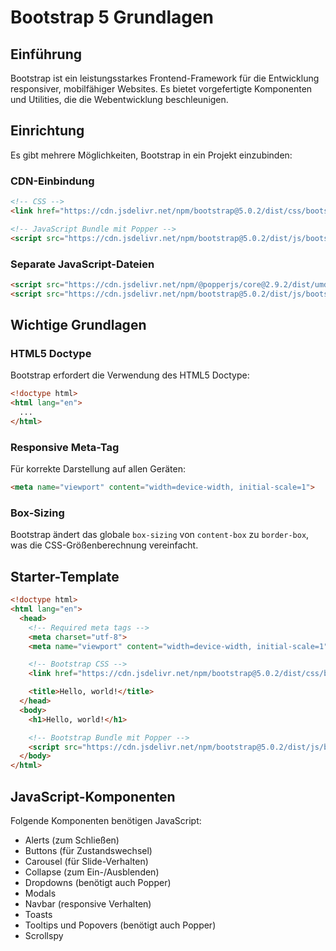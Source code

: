 # Bootstrap 5 Grundlagen

## Einführung
Bootstrap ist ein leistungsstarkes Frontend-Framework für die Entwicklung responsiver, mobilfähiger Websites. Es bietet vorgefertigte Komponenten und Utilities, die die Webentwicklung beschleunigen.

## Einrichtung
Es gibt mehrere Möglichkeiten, Bootstrap in ein Projekt einzubinden:

### CDN-Einbindung
```html
<!-- CSS -->
<link href="https://cdn.jsdelivr.net/npm/bootstrap@5.0.2/dist/css/bootstrap.min.css" rel="stylesheet" integrity="sha384-EVSTQN3/azprG1Anm3QDgpJLIm9Nao0Yz1ztcQTwFspd3yD65VohhpuuCOmLASjC" crossorigin="anonymous">

<!-- JavaScript Bundle mit Popper -->
<script src="https://cdn.jsdelivr.net/npm/bootstrap@5.0.2/dist/js/bootstrap.bundle.min.js" integrity="sha384-MrcW6ZMFYlzcLA8Nl+NtUVF0sA7MsXsP1UyJoMp4YLEuNSfAP+JcXn/tWtIaxVXM" crossorigin="anonymous"></script>
```

### Separate JavaScript-Dateien
```html
<script src="https://cdn.jsdelivr.net/npm/@popperjs/core@2.9.2/dist/umd/popper.min.js" integrity="sha384-IQsoLXl5PILFhosVNubq5LC7Qb9DXgDA9i+tQ8Zj3iwWAwPtgFTxbJ8NT4GN1R8p" crossorigin="anonymous"></script>
<script src="https://cdn.jsdelivr.net/npm/bootstrap@5.0.2/dist/js/bootstrap.min.js" integrity="sha384-cVKIPhGWiC2Al4u+LWgxfKTRIcfu0JTxR+EQDz/bgldoEyl4H0zUF0QKbrJ0EcQF" crossorigin="anonymous"></script>
```

## Wichtige Grundlagen

### HTML5 Doctype
Bootstrap erfordert die Verwendung des HTML5 Doctype:
```html
<!doctype html>
<html lang="en">
  ...
</html>
```

### Responsive Meta-Tag
Für korrekte Darstellung auf allen Geräten:
```html
<meta name="viewport" content="width=device-width, initial-scale=1">
```

### Box-Sizing
Bootstrap ändert das globale `box-sizing` von `content-box` zu `border-box`, was die CSS-Größenberechnung vereinfacht.

## Starter-Template
```html
<!doctype html>
<html lang="en">
  <head>
    <!-- Required meta tags -->
    <meta charset="utf-8">
    <meta name="viewport" content="width=device-width, initial-scale=1">

    <!-- Bootstrap CSS -->
    <link href="https://cdn.jsdelivr.net/npm/bootstrap@5.0.2/dist/css/bootstrap.min.css" rel="stylesheet" integrity="sha384-EVSTQN3/azprG1Anm3QDgpJLIm9Nao0Yz1ztcQTwFspd3yD65VohhpuuCOmLASjC" crossorigin="anonymous">

    <title>Hello, world!</title>
  </head>
  <body>
    <h1>Hello, world!</h1>

    <!-- Bootstrap Bundle mit Popper -->
    <script src="https://cdn.jsdelivr.net/npm/bootstrap@5.0.2/dist/js/bootstrap.bundle.min.js" integrity="sha384-MrcW6ZMFYlzcLA8Nl+NtUVF0sA7MsXsP1UyJoMp4YLEuNSfAP+JcXn/tWtIaxVXM" crossorigin="anonymous"></script>
  </body>
</html>
```

## JavaScript-Komponenten
Folgende Komponenten benötigen JavaScript:
- Alerts (zum Schließen)
- Buttons (für Zustandswechsel)
- Carousel (für Slide-Verhalten)
- Collapse (zum Ein-/Ausblenden)
- Dropdowns (benötigt auch Popper)
- Modals
- Navbar (responsive Verhalten)
- Toasts
- Tooltips und Popovers (benötigt auch Popper)
- Scrollspy
